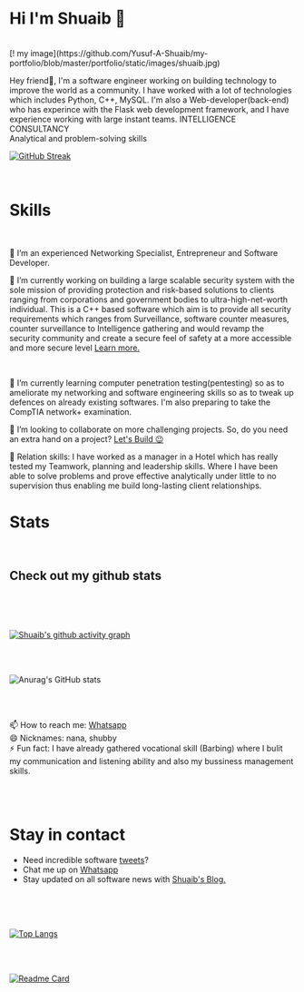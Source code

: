 

<div><h1>Hi I'm Shuaib 👋</h1></div></br>
[! my image](https://github.com/Yusuf-A-Shuaib/my-portfolio/blob/master/portfolio/static/images/shuaib.jpg)

Hey friend👋, I'm a software engineer working on building technology to improve the world as a community. I have worked with a lot of technologies which includes Python, C++, MySQL.  I'm also a Web-developer(back-end) who has experince with the Flask web development framework, and I have experience working with large instant teams.
INTELLIGENCE CONSULTANCY</br>
Analytical and problem-solving skills
</br>


[![GitHub Streak](http://github-readme-streak-stats.herokuapp.com?user=Yusuf-A-Shuaib&theme=neon-dark&border=3c977a&date_format=M%20j%5B%2C%20Y%5D)](https://git.io/streak-stats)

</br>

<div><h1>Skills</h1></div>
</br>

🤔 I’m an experienced Networking Specialist, Entrepreneur and Software Developer.
</br>

🔭 I’m currently working on building a large scalable security system with the sole mission of providing protection and risk-based solutions to clients ranging from corporations and government bodies to ultra-high-net-worth individual. This is a C++ based software which aim is to provide all security requirements which ranges from Surveillance, software counter measures, counter surveillance to Intelligence gathering and would revamp the security community and create a secure feel of safety at a more accessible and more secure level <a href="#">Learn more.</a>
</br>

</br>

🌱 I’m currently learning computer penetration testing(pentesting) so as to ameliorate my networking and software engineering skills so as to tweak up defences on already existing softwares. I'm also preparing to take the CompTIA network+ examination.
</br>

👯 I’m looking to collaborate on more challenging projects. So, do you need an extra hand on a project? <a href="https://twitter.com/Yusuf_A_Shuaib">Let's Build 😉</a>
</br>

💬 Relation skills: I have worked as a manager in a Hotel which has really tested my Teamwork, planning and leadership skills. Where I have been able to solve problems and prove effective analytically under little to no supervision thus enabling me build long-lasting client relationships.
</br>


<div><h1>Stats</h1></div>
</br>
<h2>Check out my github stats</h2>
</br>
</br>

</hr>
</br>

[![Shuaib's github activity graph](https://activity-graph.herokuapp.com/graph?username=Yusuf-A-Shuaib&count_private=true&theme=react-dark&custom_title=Shuaib's%20Contribution%20Graph)](https://github.com/Yusuf-A-Shuaib/Yusuf-A-Shuaib)

</br>
</hr>
</br>


![Anurag's GitHub stats](https://github-readme-stats.vercel.app/api?username=Yusuf-A-Shuaib&count_private=true&show_icons=true&theme=merko)

</br>
</hr>
</br>

📫 How to reach me: <a href="https://wa.me//08189256396">Whatsapp</a>
</br>
😄 Nicknames: nana, shubby</br>
⚡ Fun fact: I have already gathered vocational skill (Barbing) where I bulit my communication and listening ability and also my bussiness management skills. </br>

</br>
</br>

<h1>Stay in contact</h1>
</hr>

- Need incredible software <a href="https://twitter.com/Yusuf_A_Shuaib">tweets</a>?
- Chat me up on <a href="https://wa.me//08189256396">Whatsapp</a></br>
- Stay updated on all software news with <a href="">Shuaib's Blog.</a>

</br>
</br>
</hr>
</br>

[![Top Langs](https://github-readme-stats.vercel.app/api/top-langs/?username=Yusuf-A-Shuaib&langs_count=8&count_private=true&layout=compact)](https://github.com/Yusuf-A-Shuaib/Yusuf-A-Shuaib)

</br>
</hr>
</br>

[![Readme Card](https://github-readme-stats.vercel.app/api/pin/?username=Yusuf-A-Shuaib&repo=my-portfolio)](https://github.com/Yusuf-A-Shuaib/my-portfolio)
 





